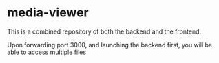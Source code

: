 # media-viewer

This is a combined repository of both the backend and the frontend.

Upon forwarding port 3000, and launching the backend first,
you will be able to access multiple files

